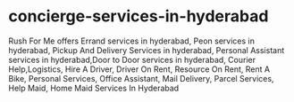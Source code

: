 # concierge-services-in-hyderabad
Rush For Me offers Errand services in hyderabad, Peon services in hyderabad, Pickup And Delivery Services in hyderabad, Personal Assistant services in hyderabad,Door to Door services in hyderabad, Courier Help,Logistics, Hire A Driver, Driver On Rent, Resource On Rent, Rent A Bike, Personal Services, Office Assistant, Mail Delivery, Parcel Services, Help Maid, Home Maid Services In Hyderabad
